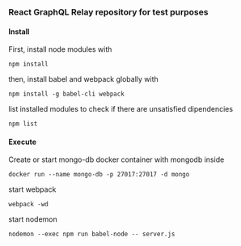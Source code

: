 ### React GraphQL Relay repository for test purposes

#### Install

First, install node modules with

    npm install

then, install babel and webpack globally with

    npm install -g babel-cli webpack

list installed modules to check if there are unsatisfied dipendencies

    npm list

#### Execute

Create or start mongo-db docker container with mongodb inside

    docker run --name mongo-db -p 27017:27017 -d mongo

start webpack

    webpack -wd

start nodemon

    nodemon --exec npm run babel-node -- server.js
